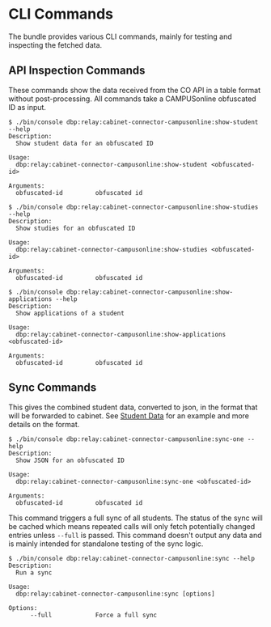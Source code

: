 # CLI Commands

The bundle provides various CLI commands, mainly for testing and inspecting the fetched data.

## API Inspection Commands

These commands show the data received from the CO API in a table format without
post-processing. All commands take a CAMPUSonline obfuscated ID as input.

```console
$ ./bin/console dbp:relay:cabinet-connector-campusonline:show-student --help                                 
Description:
  Show student data for an obfuscated ID

Usage:
  dbp:relay:cabinet-connector-campusonline:show-student <obfuscated-id>

Arguments:
  obfuscated-id         obfuscated id
```


```console
$ ./bin/console dbp:relay:cabinet-connector-campusonline:show-studies --help
Description:
  Show studies for an obfuscated ID

Usage:
  dbp:relay:cabinet-connector-campusonline:show-studies <obfuscated-id>

Arguments:
  obfuscated-id         obfuscated id

```

```console
$ ./bin/console dbp:relay:cabinet-connector-campusonline:show-applications --help
Description:
  Show applications of a student

Usage:
  dbp:relay:cabinet-connector-campusonline:show-applications <obfuscated-id>

Arguments:
  obfuscated-id         obfuscated id
```

## Sync Commands

This gives the combined student data, converted to json, in the format that will be forwarded to cabinet.
See [Student Data](./data.md) for an example and more details on the format.

```console
$ ./bin/console dbp:relay:cabinet-connector-campusonline:sync-one --help                          
Description:
  Show JSON for an obfuscated ID

Usage:
  dbp:relay:cabinet-connector-campusonline:sync-one <obfuscated-id>

Arguments:
  obfuscated-id         obfuscated id

```

This command triggers a full sync of all students. The status of the sync will be cached which means repeated calls
will only fetch potentially changed entries unless `--full` is passed. This command doesn't output any data and is
mainly intended for standalone testing of the sync logic. 

```console
$ ./bin/console dbp:relay:cabinet-connector-campusonline:sync --help
Description:
  Run a sync

Usage:
  dbp:relay:cabinet-connector-campusonline:sync [options]

Options:
      --full            Force a full sync
```
